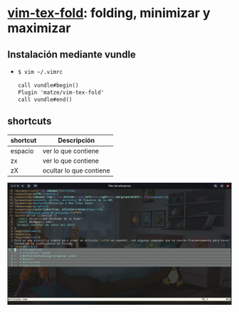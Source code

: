 # [vim-tex-fold](https://github.com/matze/vim-tex-fold): folding, minimizar y maximizar

## Instalación mediante vundle

* `$ vim ~/.vimrc`

	```
	call vundle#begin()
	Plugin 'matze/vim-tex-fold'
	call vundle#end()
	```

## shortcuts

shortcut | Descripción
--- | ---
espacio			| ver lo que contiene
zx			| ver lo que contiene
zX			| ocultar lo que contiene

![](.img/ejemplo.gif)
